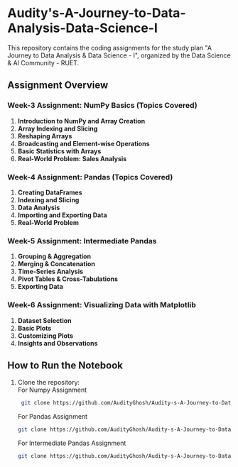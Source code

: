 # Audity's-A-Journey-to-Data-Analysis-Data-Science-I
This repository contains the coding assignments for the study plan "A Journey to Data Analysis &amp; Data Science - I", organized by the Data Science &amp; AI Community - RUET. 

## Assignment Overview

### Week-3 Assignment: NumPy Basics (Topics Covered)
1. **Introduction to NumPy and Array Creation**
2. **Array Indexing and Slicing**
3. **Reshaping Arrays**
4. **Broadcasting and Element-wise Operations**
5. **Basic Statistics with Arrays**
6. **Real-World Problem: Sales Analysis**


### Week-4 Assignment: Pandas (Topics Covered)
1. **Creating DataFrames**
2. **Indexing and Slicing**
3. **Data Analysis**
4. **Importing and Exporting Data**
5. **Real-World Problem**


### Week-5 Assignment: Intermediate Pandas
1. **Grouping & Aggregation**
2. **Merging & Concatenation**
3. **Time-Series Analysis**
4. **Pivot Tables & Cross-Tabulations**
5. **Exporting Data**

### Week-6 Assignment: Visualizing Data with Matplotlib
1. **Dataset Selection**
2. **Basic Plots**
3. **Customizing Plots**
4. **Insights and Observations**


## How to Run the Notebook

1. Clone the repository: <br>
   For Numpy Assignment
   ```bash
    git clone https://github.com/AudityGhosh/Audity-s-A-Journey-to-Data-Analysis-Data-Science---I/Week_3_Task_2_Assignment_Numpy_Basics.git

   ```
   For Pandas Assignment
     ```bash
    git clone https://github.com/AudityGhosh/Audity-s-A-Journey-to-Data-Analysis-Data-Science---I/Week_4_Task_2_Pandas_Assignment.git

   
    ```
   For Intermediate Pandas Assignment
     ```bash
    git clone https://github.com/AudityGhosh/Audity-s-A-Journey-to-Data-Analysis-Data-Science---I/Week_5_Task_2_Intermediate_Pandas_Audity_Ghosh.git

